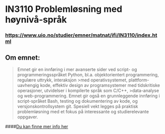 # IN3110 Problemløsning med høynivå-språk
### https://www.uio.no/studier/emner/matnat/ifi/IN3110/index.html
## Om emnet:
>Emnet gir en innføring i mer avanserte sider ved script- og programmeringsspråket Python, bl.a. objektorientert programmering, regulære uttrykk, interaksjon      >med operativsystemet, plattform-uavhengig kode, effektiv design av programsystemer med tidskritiske operasjoner, utvidelser i kompilerte språk som C/C++,          >data-analyse og web-programmering. Emnet gir også en grunnleggende innføring i script-språket Bash, testing og dokumentering av kode, og             
>versjonskontrollsystem git. Spesiell vekt legges på praktisk problemløsning med et fokus på interessante og studierelevante oppgaver.

####[Du kan finne mer info her](https://www.uio.no/studier/emner/matnat/ifi/IN3110/index.html)
